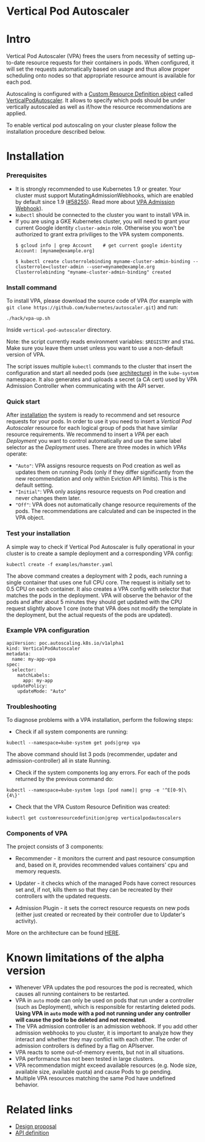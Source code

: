 # Vertical Pod Autoscaler

# Intro

Vertical Pod Autoscaler (VPA) frees the users from necessity of setting
up-to-date resource requests for their containers in pods.
When configured, it will set the requests automatically based on usage and
thus allow proper scheduling onto nodes so that appropriate resource amount is
available for each pod.

Autoscaling is configured with a
[Custom Resource Definition object](https://kubernetes.io/docs/concepts/api-extension/custom-resources/) 
called [VerticalPodAutoscaler](https://github.com/kubernetes/autoscaler/blob/master/vertical-pod-autoscaler/pkg/apis/poc.autoscaling.k8s.io/v1alpha1/types.go).
It allows to specify which pods should be under vertically autoscaled as well as if/how the 
resource recommendations are applied.

To enable vertical pod autoscaling on your cluster please follow the installation
procedure described below.


# Installation

### Prerequisites

* It is strongly recommended to use Kubernetes 1.9 or greater.
  Your cluster must support MutatingAdmissionWebhooks, which are enabled by default
  since 1.9 ([#58255](https://github.com/kubernetes/kubernetes/pull/58255)).
  Read more about [VPA Admission Webhook](./admission-controller/README.md#running)).
* `kubectl` should be connected to the cluster you want to install VPA in.
* If you are using a GKE Kubernetes cluster, you will need to grant your current Google
  identity `cluster-admin` role. Otherwise you won't be authorized to grant extra
  priviliges to the VPA system components.
  ```console
  $ gcloud info | grep Account    # get current google identity
  Account: [myname@example.org]

  $ kubectl create clusterrolebinding myname-cluster-admin-binding --clusterrole=cluster-admin --user=myname@example.org
  Clusterrolebinding "myname-cluster-admin-binding" created
  ```

### Install command

To install VPA, please download the source code of VPA (for example with `git clone https://github.com/kubernetes/autoscaler.git`) 
and run:

```
./hack/vpa-up.sh
```
Inside `vertical-pod-autoscaler` directory.


Note: the script currently reads environment variables: `$REGISTRY` and `$TAG`.
Make sure you leave them unset unless you want to use a non-default version of VPA.

The script issues multiple `kubectl` commands to the
cluster that insert the configuration and start all needed pods (see
[architecture](#architecture)) in the `kube-system` namespace. It also generates
and uploads a secret (a CA cert) used by VPA Admission Controller when communicating
with the API server.

### Quick start

After [installation](#installation) the system is ready to recommend and set
resource requests for your pods.
In order to use it you need to insert a *Vertical Pod Autoscaler* resource for
each logical group of pods that have similar resource requirements.
We recommend to insert a *VPA* per each *Deployment* you want to control
automatically and use the same label selector as the *Deployment* uses.
There are three modes in which *VPAs* operate:

* `"Auto"`: VPA assigns resource requests on Pod creation as well as updates
  them on running Pods (only if they differ significantly from the new
  recommendation and only within Eviction API limits). This is the default setting.
* `"Initial"`: VPA only assigns resource requests on Pod creation and never changes them
  later.
* `"Off"`: VPA does not automatically change resource requirements of the pods.
  The recommendations are calculated and can be inspected in the VPA object.

### Test your installation

A simple way to check if Vertical Pod Autoscaler is fully operational in your
cluster is to create a sample deployment and a corresponding VPA config:
```
kubectl create -f examples/hamster.yaml
```

The above command creates a deployment with 2 pods, each running a single container
that uses one full CPU core. The request is initially set to 0.5 CPU on each
container. It also creates a VPA config with selector that matches the pods in the
deployment.
VPA will observe the behavior of the pods and after about 5 minutes they should get
updated with the CPU request slightly above 1 core
(note that VPA does not modify the template in the deployment, but the actual requests
of the pods are updated).

### Example VPA configuration

```
apiVersion: poc.autoscaling.k8s.io/v1alpha1
kind: VerticalPodAutoscaler
metadata:
  name: my-app-vpa
spec:
  selector:
    matchLabels:
      app: my-app
  updatePolicy:
    updateMode: "Auto"
```

### Troubleshooting

To diagnose problems with a VPA installation, perform the following steps:

* Check if all system components are running:
```
kubectl --namespace=kube-system get pods|grep vpa
```
The above command should list 3 pods (recommender, updater and admission-controller)
all in state Running.

* Check if the system components log any errors.
For each of the pods returned by the previous command do:
```
kubectl --namespace=kube-system logs [pod name]| grep -e '^E[0-9]\{4\}'
```

* Check that the VPA Custom Resource Definition was created:
```
kubectl get customresourcedefinition|grep verticalpodautoscalers
```

### Components of VPA

The project consists of 3 components:

* Recommender - it monitors the current and past resource consumption and, based on it,
provides recommended values containers' cpu and memory requests.

* Updater - it checks which of the managed Pods have correct resources set and, if not,
kills them so that they can be recreated by their controllers with the updated requests.

* Admission Plugin - it sets the correct resource requests on new pods (either just created
or recreated by their controller due to Updater's activity).

More on the architecture can be found [HERE](https://github.com/kubernetes/community/blob/master/contributors/design-proposals/autoscaling/vertical-pod-autoscaler.md).

# Known limitations of the alpha version

* Whenever VPA updates the pod resources the pod is recreated, which causes all
  running containers to be restarted.
* VPA in `auto` mode can only be used on pods that run under a controller
  (such as Deployment), which is responsible for restarting deleted pods.
  **Using VPA in `auto` mode with a pod not running under any controller will
  cause the pod to be deleted and not recreated**.
* The VPA admission controller is an admission webhook. If you add other admission webhooks
  to you cluster, it is important to analyze how they interact and whether they may conflict
  with each other. The order of admission controllers is defined by a flag on APIserver.
* VPA reacts to some out-of-memory events, but not in all situations.
* VPA performance has not been tested in large clusters.
* VPA recommendation might exceed available resources (e.g. Node size, available
  size, available quota) and cause Pods to go pending.
* Multiple VPA resources matching the same Pod have undefined behavior.

# Related links

* [Design
  proposal](http://github.com/kubernetes/community/blob/master/contributors/design-proposals/autoscaling/vertical-pod-autoscaler.md)
* [API
  definition](http://github.com/kubernetes/autoscaler/tree/master/vertical-pod-autoscaler/pkg/apis/poc.autoscaling.k8s.io/v1alpha1/types.go)
